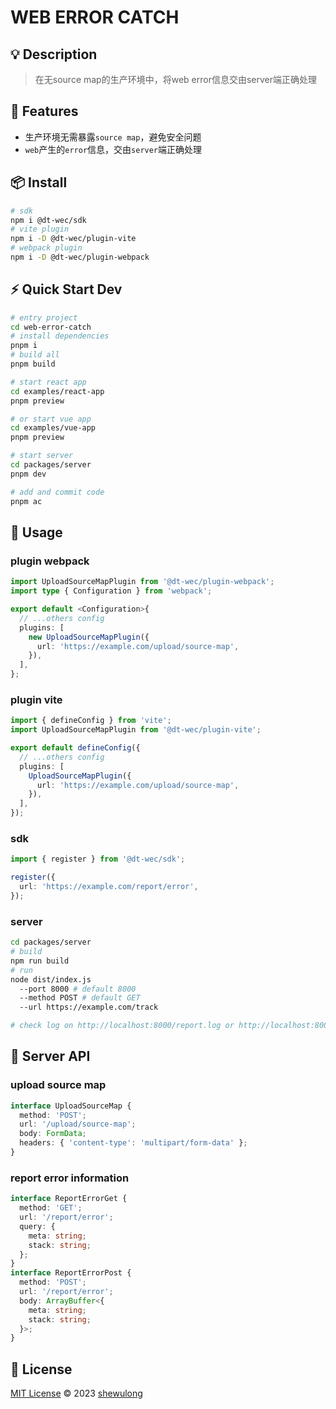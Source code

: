 # WEB ERROR CATCH

## 💡 Description

> 在无source map的生产环境中，将web error信息交由server端正确处理

## 🚀 Features

- 生产环境无需暴露`source map`，避免安全问题
- `web`产生的`error`信息，交由`server`端正确处理

## 📦 Install

```bash
# sdk
npm i @dt-wec/sdk
# vite plugin
npm i -D @dt-wec/plugin-vite
# webpack plugin
npm i -D @dt-wec/plugin-webpack
```

## ⚡ Quick Start Dev

```bash
# entry project
cd web-error-catch
# install dependencies
pnpm i
# build all
pnpm build

# start react app
cd examples/react-app
pnpm preview

# or start vue app
cd examples/vue-app
pnpm preview

# start server
cd packages/server
pnpm dev

# add and commit code
pnpm ac
```

## 🦄 Usage

### plugin webpack

```ts
import UploadSourceMapPlugin from '@dt-wec/plugin-webpack';
import type { Configuration } from 'webpack';

export default <Configuration>{
  // ...others config
  plugins: [
    new UploadSourceMapPlugin({
      url: 'https://example.com/upload/source-map',
    }),
  ],
};
```

### plugin vite

```ts
import { defineConfig } from 'vite';
import UploadSourceMapPlugin from '@dt-wec/plugin-vite';

export default defineConfig({
  // ...others config
  plugins: [
    UploadSourceMapPlugin({
      url: 'https://example.com/upload/source-map',
    }),
  ],
});
```

### sdk

```ts
import { register } from '@dt-wec/sdk';

register({
  url: 'https://example.com/report/error',
});
```

### server

```bash
cd packages/server
# build
npm run build
# run
node dist/index.js
  --port 8000 # default 8000
  --method POST # default GET
  --url https://example.com/track

# check log on http://localhost:8000/report.log or http://localhost:8000/report.json
```

## 🔑 Server API

### upload source map

```ts
interface UploadSourceMap {
  method: 'POST';
  url: '/upload/source-map';
  body: FormData;
  headers: { 'content-type': 'multipart/form-data' };
}
```

### report error information

```ts
interface ReportErrorGet {
  method: 'GET';
  url: '/report/error';
  query: {
    meta: string;
    stack: string;
  };
}
interface ReportErrorPost {
  method: 'POST';
  url: '/report/error';
  body: ArrayBuffer<{
    meta: string;
    stack: string;
  }>;
}
```

## 📄 License

[MIT License](https://github.com/wulongshe/web-error-catch/blob/master/LICENSE.md) © 2023 [shewulong](https://github.com/wulongshe)
